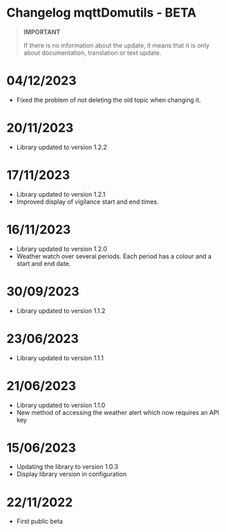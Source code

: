 # Changelog mqttDomutils - BETA

>**IMPORTANT**
>
>If there is no information about the update, it means that it is only about documentation, translation or text update.

# 04/12/2023
- Fixed the problem of not deleting the old topic when changing it.

# 20/11/2023
- Library updated to version 1.2.2

# 17/11/2023
- Library updated to version 1.2.1
- Improved display of vigilance start and end times.

# 16/11/2023
- Library updated to version 1.2.0
- Weather watch over several periods. Each period has a colour and a start and end date.

# 30/09/2023
- Library updated to version 1.1.2

# 23/06/2023
- Library updated to version 1.1.1

# 21/06/2023
- Library updated to version 1.1.0
- New method of accessing the weather alert which now requires an API key

# 15/06/2023
- Updating the library to version 1.0.3
- Display library version in configuration

# 22/11/2022
- First public beta
